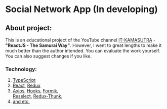 # Social Network App (In developing)

## About project:
This is an educational project of the YouTube channel [IT-KAMASUTRA](https://www.youtube.com/channel/UCTW0FUhT0m-Bqg2trTbSs0g) - <b>"ReactJS - The Samurai Way"</b>. However, I went to great lengths to make it much better than the author intended. You can evaluate the work yourself. You can also suggest changes if you like.

### Technology:
1) [TypeScript](https://www.typescriptlang.org)
2) [React](https://reactjs.org/), [Redux](https://redux.js.org/)
3) [Axios](https://axios-http.com/), [Hooks](https://reactjs.org/docs/hooks-intro.html), [Formik](https://formik.org), \
   [Reselect](https://github.com/reduxjs/reselect), [Redux-Thunk](https://github.com/reduxjs/redux-thunk),
5) [and etc.](https://github.com/m7mark/social-net/blob/master/package.json)
